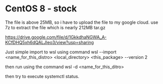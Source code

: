 # CentOS 8 - stock

The file is above 25MB, so i have to upload the file to my google cloud. use 7z to extract the file which is nearly 212MB tar.gz 

https://drive.google.com/file/d/1GkkdhaNGWA_A-KCfDHQ5xh6dQALJleo3/view?usp=sharing

Just simple import to wsl using command wsl --import <name_for_this_distro> <local_directory> <this_package> --version 2

then run using the command wsl -d <name_for_this_ditro>

then try to execute systemctl status.
